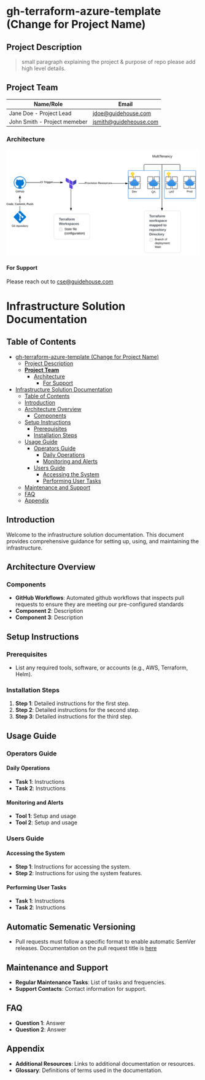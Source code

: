 # gh-terraform-azure-template (Change for Project Name)

## Project Description

> small paragraph explaining the project & purpose of repo
> please add high level details.

## ****Project Team****

| Name/Role        | Email                          |
| ---------------- | ------------------------------ |
| Jane Doe - Project Lead           | <jdoe@guidehouse.com>         |
| John Smith - Project memeber      | <jsmith@guideheouse.com>      |

### Architecture

![example architecture](../assets/tf-template.png)

#### For Support

Please reach out to cse@guidehouse.com

# Infrastructure Solution Documentation

## Table of Contents
- [gh-terraform-azure-template (Change for Project Name)](#gh-terraform-azure-template-change-for-project-name)
  - [Project Description](#project-description)
  - [****Project Team****](#project-team)
    - [Architecture](#architecture)
      - [For Support](#for-support)
- [Infrastructure Solution Documentation](#infrastructure-solution-documentation)
  - [Table of Contents](#table-of-contents)
  - [Introduction](#introduction)
  - [Architecture Overview](#architecture-overview)
    - [Components](#components)
  - [Setup Instructions](#setup-instructions)
    - [Prerequisites](#prerequisites)
    - [Installation Steps](#installation-steps)
  - [Usage Guide](#usage-guide)
    - [Operators Guide](#operators-guide)
      - [Daily Operations](#daily-operations)
      - [Monitoring and Alerts](#monitoring-and-alerts)
    - [Users Guide](#users-guide)
      - [Accessing the System](#accessing-the-system)
      - [Performing User Tasks](#performing-user-tasks)
  - [Maintenance and Support](#maintenance-and-support)
  - [FAQ](#faq)
  - [Appendix](#appendix)

## Introduction
Welcome to the infrastructure solution documentation. This document provides comprehensive guidance for setting up, using, and maintaining the infrastructure.

## Architecture Overview

### Components
- **GitHub Workflows**: Automated github workflows that inspects pull requests to ensure they are meeting our pre-configured standards
- **Component 2**: Description
- **Component 3**: Description

## Setup Instructions

### Prerequisites
- List any required tools, software, or accounts (e.g., AWS, Terraform, Helm).

### Installation Steps
1. **Step 1**: Detailed instructions for the first step.
2. **Step 2**: Detailed instructions for the second step.
3. **Step 3**: Detailed instructions for the third step.

## Usage Guide

### Operators Guide
#### Daily Operations
- **Task 1**: Instructions
- **Task 2**: Instructions

#### Monitoring and Alerts
- **Tool 1**: Setup and usage
- **Tool 2**: Setup and usage

### Users Guide
#### Accessing the System
- **Step 1**: Instructions for accessing the system.
- **Step 2**: Instructions for using the system features.

#### Performing User Tasks
- **Task 1**: Instructions
- **Task 2**: Instructions

## Automatic Semenatic Versioning
- Pull requests must follow a specific format to enable automatic SemVer releases. Documentation on the pull request title is [here](https://github.com/semantic-release/semantic-release/blob/master/README.md)

## Maintenance and Support
- **Regular Maintenance Tasks**: List of tasks and frequencies.
- **Support Contacts**: Contact information for support.

## FAQ
- **Question 1**: Answer
- **Question 2**: Answer

## Appendix
- **Additional Resources**: Links to additional documentation or resources.
- **Glossary**: Definitions of terms used in the documentation.
